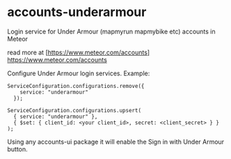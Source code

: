 # accounts-underarmour

Login service for Under Armour (mapmyrun mapmybike etc) accounts in Meteor

read more at [https://www.meteor.com/accounts] https://www.meteor.com/accounts


Configure Under Armour login services. Example:

```
ServiceConfiguration.configurations.remove({
    service: "underarmour"
  });
  
ServiceConfiguration.configurations.upsert(
  { service: "underarmour" },
  { $set: { client_id: <your client_id>, secret: <client_secret> } }
);

```

Using any accounts-ui package it will enable the Sign in with Under Armour button.